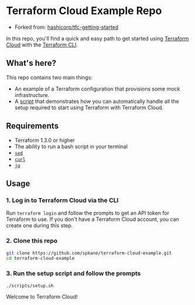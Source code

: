 # Terraform Cloud Example Repo

- Forked from: [hashicorp/tfc-getting-started](https://github.com/hashicorp/tfc-getting-started.git)

In this repo, you'll find a quick and easy path to get started using [Terraform Cloud](https://app.terraform.io/) with the [Terraform CLI](https://github.com/hashicorp/terraform).

## What's here?

This repo contains two main things:

- An example of a Terraform configuration that provisions some mock infrastructure.
- A [script](./scripts/setup.sh) that demonstrates how you can automatically handle all the setup required to start using Terraform with Terraform Cloud.

## Requirements

- Terraform 1.3.0 or higher
- The ability to run a bash script in your terminal
- [`sed`](https://www.gnu.org/software/sed/)
- [`curl`](https://curl.se/)
- [`jq`](https://stedolan.github.io/jq/)

## Usage

### 1. Log in to Terraform Cloud via the CLI

Run `terraform login` and follow the prompts to get an API token for Terraform to use. If you don't have a Terraform Cloud account, you can create one during this step.

### 2. Clone this repo

```sh
git clone https://github.com/spkane/terraform-cloud-example.git
cd terraform-cloud-example
```

### 3. Run the setup script and follow the prompts

```sh
./scripts/setup.sh
```

Welcome to Terraform Cloud!

